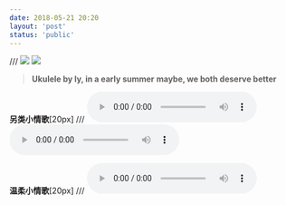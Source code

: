 ```yaml
---
date: 2018-05-21 20:20
layout: 'post'
status: 'public'
---
```

/// ![](https://vkceyugu.cdn.bspapp.com/VKCEYUGU-imgbed/a454e78e-d40c-4335-864e-f6c1aec913f1.jpg)
![](https://inz.oss-cn-beijing.aliyuncs.com/Images/besunny%20life/ly.jpg)
> **Ukulele by ly, in a early summer**
> **maybe, we both deserve better**

**另类小情歌**[20px]
/// <audio src="https://inz.oss-cn-beijing.aliyuncs.com/Audios/128kbit/%E5%8F%A6%E7%B1%BB%E5%B0%8F%E6%83%85%E6%AD%8C.mp3" controls ></audio>
<audio src="https://pan.besunny.life/%E7%B4%A0%E6%9D%90/Audios/128kbit/%E5%8F%A6%E7%B1%BB%E5%B0%8F%E6%83%85%E6%AD%8C.mp3" loop controls></audio>

**温柔小情歌**[20px]
/// <audio src="https://inz.oss-cn-beijing.aliyuncs.com/Audios/128kbit/%E6%B8%A9%E6%9F%94%E5%B0%8F%E6%83%85%E6%AD%8C.mp3" controls ></audio>
